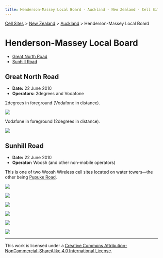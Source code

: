 ```yaml
---
title: Henderson-Massey Local Board - Auckland - New Zealand - Cell Sites
---
```


[Cell Sites](../../../) > [New Zealand](../../) > [Auckland](../) > Henderson-Massey Local Board

# Henderson-Massey Local Board

* [Great North Road](#great-north-road)
* [Sunhill Road](#sunhill-road)

## Great North Road

* **Date:** 22 June 2010
* **Operators:** 2degrees and Vodafone

2degrees in foreground (Vodafone in distance).

![](https://f001.backblazeb2.com/file/CellSites/NZ/AUK/Henderson-Massey/20100622-150351.jpg)

Vodafone in foreground (2degrees in distance).

![](https://f001.backblazeb2.com/file/CellSites/NZ/AUK/Henderson-Massey/20100622-150624.jpg)

## Sunhill Road

* **Date:** 22 June 2010
* **Operator:** Woosh (and other non-mobile operators)

This is one of two Woosh Wireless cell sites located on water towers—the other being [Pupuke Road](../kaipatiki/pupuke-road).

![](https://f001.backblazeb2.com/file/CellSites/NZ/AUK/Henderson-Massey/20171118-195050.jpg)

![](https://f001.backblazeb2.com/file/CellSites/NZ/AUK/Henderson-Massey/20171118-195052.jpg)

![](https://f001.backblazeb2.com/file/CellSites/NZ/AUK/Henderson-Massey/20100622-143808.jpg)

![](https://f001.backblazeb2.com/file/CellSites/NZ/AUK/Henderson-Massey/20100622-144435.jpg)

![](https://f001.backblazeb2.com/file/CellSites/NZ/AUK/Henderson-Massey/20100622-144652.jpg)

![](https://f001.backblazeb2.com/file/CellSites/NZ/AUK/Henderson-Massey/20100622-145125.jpg)

---

This work is licensed under a [Creative Commons Attribution-NonCommercial-ShareAlike 4.0 International License](http://creativecommons.org/licenses/by-nc-sa/4.0/).
